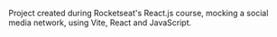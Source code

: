 Project created during Rocketseat's React.js course, mocking a social media network, using Vite, React and JavaScript.
